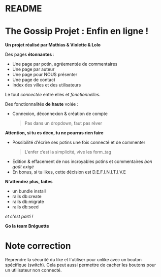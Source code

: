# README

# The Gossip Projet : Enfin en ligne !

**Un projet réalisé par Mathias & Violette & Lolo**

Des pages **étonnantes** :
* Une page par potin, agréementée de commentaires
* Une page par auteur 
* Une page pour NOUS présenter 
* Une page de contact 
* Index des villes et des utilisateurs

Le tout _connectée_ entre elles et _fonctionnelles_.

Des fonctionnalités **de haute** volée :
* Connexion, déconnexion & création de compte
  > Pas dans un dropdown, faut pas rêver

**Attention, si tu es déco, tu ne pourras rien faire**

* Possibilité d'écrire ses potins une fois connecté et de commenter
  > L’enfer c’est la simplicité, vive les form_tag
* Edition & effacement de nos incroyables potins et commentaires
_bon goût exigé_
* En bonus, si tu likes, cette décision est D.E.F.I.N.I.T.I.V.E 

**N'attendez plus, faites**

* un bundle install 
* rails db:create 
* rails db:migrate 
* rails db:seed

*et c'est parti !*

**Go la team Bréguette**


# Note correction
Reprendre la sécurité du like et l'utiliser pour unlike avec un bouton spécifique (switch). Cela peut aussi permettre de cacher les boutons pour un utilisateur non connecté.
